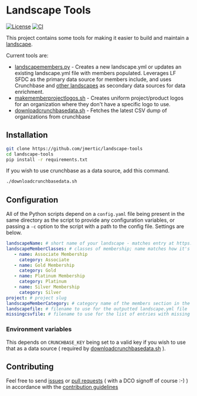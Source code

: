 # Landscape Tools

[![License](https://img.shields.io/github/license/jmertic/landscape-tools)](LICENSE)
[![CI](https://github.com/jmertic/landscape-tools/workflows/CI/badge.svg)](https://github.com/jmertic/landscape-tools/actions?query=workflow%3ACI)

This project contains some tools for making it easier to build and maintain a [landscape](https://github.com/cncf/landscapeapp).

Current tools are:

- [landscapemembers.py](landscapemembers.py) - Creates a new landscape.yml or updates an existing landscape.yml file with members populated. Leverages LF SFDC as the primary data source for members include, and uses Crunchbase and [other landscapes](https://github.com/cncf/landscapeapp/blob/master/landscapes.yml) as secondary data sources for data enrichment.
- [makememberprojectlogos.sh](makememberprojectlogos.sh) - Creates uniform project/product logos for an organization where they don't have a specific logo to use.
- [downloadcrunchbasedata.sh](downloadcrunchbasedata.sh) - Fetches the latest CSV dump of organizations from crunchbase

## Installation

```bash
git clone https://github.com/jmertic/landscape-tools
cd landscape-tools
pip install -r requirements.txt
```

If you wish to use crunchbase as a data source, add this command.

```bash
./downloadcrunchbasedata.sh 
```

## Configuration

All of the Python scripts depend on a `config.yaml` file being present in the same directory as the script to provide any configuration variables, or passing a `-c` option to the script with a path to the config file. Settings are below.

```yaml
landscapeName: # short name of your landscape - matches entry at https://github.com/cncf/landscapeapp/blob/master/landscapes.yml
landscapeMemberClasses: # classes of membership; name matches how it's listed in LF SFDC, and category how it will be listed in the landscape. Example below...
   - name: Associate Membership
     category: Associate
   - name: Gold Membership
     category: Gold
   - name: Platinum Membership
     category: Platinum
   - name: Silver Membership
     category: Silver
project: # project slug
landscapeMemberCategory: # category name of the members section in the landscape.yml file
landscapefile: # filename to use for the outputted landscape.yml file
missingcsvfile: # filename to use for the list of entries with missing parts ( such as a logo, website, or crunchbase entry )
```

### Environment variables

This depends on `CRUNCHBASE_KEY` being set to a valid key if you wish to use that as a data source ( required by [downloadcrunchbasedata.sh](downloadcrunchbasedata.sh) ).

## Contributing

Feel free to send [issues](/issues) or [pull requests](/pulls) ( with a DCO signoff of course :-) ) in accordance with the [contribution guidelines](CONTRIBUTING.md)
